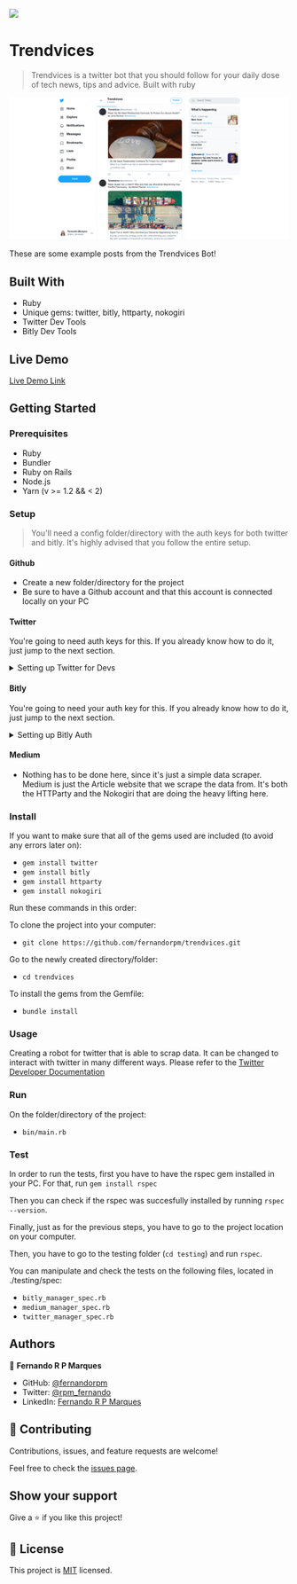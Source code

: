 ![](https://img.shields.io/badge/Microverse-blueviolet)

# Trendvices

> Trendvices is a twitter bot that you should follow for your daily dose of tech news, tips and advice. Built with ruby

![Trendvices Tweets](./trendvices.png)

These are some example posts from the Trendvices Bot!


## Built With

- Ruby
- Unique gems: twitter, bitly, httparty, nokogiri
- Twitter Dev Tools
- Bitly Dev Tools

## Live Demo

[Live Demo Link](https://livedemo.com)


## Getting Started

### Prerequisites

- Ruby
- Bundler
- Ruby on Rails
- Node.js
- Yarn (v >= 1.2 && < 2)

### Setup
> You'll need a config folder/directory with the auth keys for both twitter and bitly. It's highly advised that you follow the entire setup.

#### Github
- Create a new folder/directory for the project
- Be sure to have a Github account and that this account is connected locally on your PC

#### Twitter 

You're going to need auth keys for this. If you already know how to do it, just jump to the next section.

<details><summary>Setting up Twitter for Devs</summary>
<p>

#### Create an account/Login into [Twitter for Developers](https://developer.twitter.com/)
#### You'll have to fill a form with the reason behind your requesting for creating a developer account
#### Create a new project by going into 'Projects & Apps' > 'Overview'
![Twitter 1](./img/twitter_img/twitter1.png)
#### Then clicking on the 'Create App' button
![Twitter 2](./img/twitter_img/twitter2.png)
#### Type the desired app name and click 'Complete'
![Twitter 3](./img/twitter_img/twitter3.png)
#### Ignore the keys for now. Go right ahead to the 'App settings'
![Twitter 4](./img/twitter_img/twitter4.png)
#### Click on the 'Edit' button of the 'App permission' settings - your app is going to tweet, so it needs POST auth as well!
![Twitter 5](./img/twitter_img/twitter5.png)
#### Select 'Read + Write + Direct Messages' and hit 'Save'
![Twitter 6](./img/twitter_img/twitter6.png)
#### Now on the top of the dashboard, go to the 'Keys and Tokens' tab
![Twitter 7](./img/twitter_img/twitter7.png)
#### Regenerate both API key & secret and Access Token & secret - **REMEMBER TO NEVER SHARE THEM**

## Now, go to your project folder/directory
#### Create a folder/directory named `config`
#### Create a file named `twitter_auth.rb`
#### Paste this code below, but remember to change YOUR_KEY with the according key:

```ruby
module Trendvices
  class TwitterAuth
    attr_reader :api_key, :api_secret_key, :access_token, :access_token_secret

    def initialize
      @api_key = 'YOUR_KEY'
      @api_secret_key = 'YOUR_KEY'
      @access_token = 'YOUR_KEY'
      @access_token_secret = 'YOUR_KEY'
    end
  end
end

```

#### IMPORTANT: NEVER COMMIT THE CONFIG FOLDER TO A PROJECT!!!


</p>
</details>


#### Bitly

You're going to need your auth key for this. If you already know how to do it, just jump to the next section.

<details><summary>Setting up Bitly Auth</summary>
<p>

#### Create an account/Login into [Bitly](https://app.bitly.com/)
#### Click on your name on the top right corner of the dashboard, and click on 'Profile Settings'
![Bitly 1](./img/bitly_img/bitly1.png)
#### Then click on the 'Generic Access Token' button
![Bitly 2](./img/bitly_img/bitly2.png)
#### Enter your password and click on the 'Generate' button - REMEMBER TO NEVER SHARE THEM

## Now, go to your project folder/directory
#### Create a folder/directory named `config` (if you haven't already)
#### Create a file named `bitly_auth.rb`
#### Paste this code below, but remember to change YOUR_KEY with the according key:

```ruby
module Trendvices
  class BitlyAuth
    attr_reader :access_token

    def initialize
      @access_token = 'YOUR_KEY'
    end
  end
end

```

#### IMPORTANT: NEVER COMMIT THE CONFIG FOLDER TO A PROJECT!!!


</p>
</details>


#### Medium
- Nothing has to be done here, since it's just a simple data scraper. Medium is just the Article website that we scrape the data from. It's both the HTTParty and the Nokogiri that are doing the heavy lifting here.


### Install

If you want to make sure that all of the gems used are included (to avoid any errors later on):
- `gem install twitter`
- `gem install bitly`
- `gem install httparty`
- `gem install nokogiri`

Run these commands in this order:

To clone the project into your computer:
- `git clone https://github.com/fernandorpm/trendvices.git`

Go to the newly created directory/folder:
- `cd trendvices`

To install the gems from the Gemfile:
- `bundle install`

### Usage

Creating a robot for twitter that is able to scrap data. It can be changed to interact with twitter in many different ways. Please refer to the [Twitter Developer Documentation](https://developer.twitter.com/en/docs)

### Run

On the folder/directory of the project:
- `bin/main.rb`

### Test

In order to run the tests, first you have to have the rspec gem installed in your PC.
For that, run `gem install rspec`

Then you can check if the rspec was succesfully installed by running `rspec --version`.

Finally, just as for the previous steps, you have to go to the project location on your computer.

Then, you have to go to the testing folder (`cd testing`) and run `rspec`.

You can manipulate and check the tests on the following files, located in ./testing/spec:
- `bitly_manager_spec.rb`
- `medium_manager_spec.rb`
- `twitter_manager_spec.rb`


## Authors

👤 **Fernando R P Marques**

- GitHub: [@fernandorpm](https://github.com/fernandorpm)
- Twitter: [@rpm_fernando](https://twitter.com/rpm_fernando)
- LinkedIn: [Fernando R P Marques](https://linkedin.com/in/fernandorpm)

## 🤝 Contributing

Contributions, issues, and feature requests are welcome!

Feel free to check the [issues page](../../issues/).

## Show your support

Give a ⭐️ if you like this project!

## 📝 License

This project is [MIT](./MIT.md) licensed.
